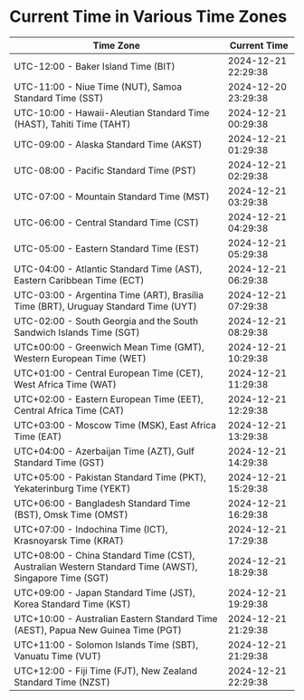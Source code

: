 # Current Time in Various Time Zones

| Time Zone | Current Time |
|-----------|--------------|
| UTC-12:00 - Baker Island Time (BIT) | 2024-12-21 22:29:38 |
| UTC-11:00 - Niue Time (NUT), Samoa Standard Time (SST) | 2024-12-20 23:29:38 |
| UTC-10:00 - Hawaii-Aleutian Standard Time (HAST), Tahiti Time (TAHT) | 2024-12-21 00:29:38 |
| UTC-09:00 - Alaska Standard Time (AKST) | 2024-12-21 01:29:38 |
| UTC-08:00 - Pacific Standard Time (PST) | 2024-12-21 02:29:38 |
| UTC-07:00 - Mountain Standard Time (MST) | 2024-12-21 03:29:38 |
| UTC-06:00 - Central Standard Time (CST) | 2024-12-21 04:29:38 |
| UTC-05:00 - Eastern Standard Time (EST) | 2024-12-21 05:29:38 |
| UTC-04:00 - Atlantic Standard Time (AST), Eastern Caribbean Time (ECT) | 2024-12-21 06:29:38 |
| UTC-03:00 - Argentina Time (ART), Brasília Time (BRT), Uruguay Standard Time (UYT) | 2024-12-21 07:29:38 |
| UTC-02:00 - South Georgia and the South Sandwich Islands Time (SGT) | 2024-12-21 08:29:38 |
| UTC±00:00 - Greenwich Mean Time (GMT), Western European Time (WET) | 2024-12-21 10:29:38 |
| UTC+01:00 - Central European Time (CET), West Africa Time (WAT) | 2024-12-21 11:29:38 |
| UTC+02:00 - Eastern European Time (EET), Central Africa Time (CAT) | 2024-12-21 12:29:38 |
| UTC+03:00 - Moscow Time (MSK), East Africa Time (EAT) | 2024-12-21 13:29:38 |
| UTC+04:00 - Azerbaijan Time (AZT), Gulf Standard Time (GST) | 2024-12-21 14:29:38 |
| UTC+05:00 - Pakistan Standard Time (PKT), Yekaterinburg Time (YEKT) | 2024-12-21 15:29:38 |
| UTC+06:00 - Bangladesh Standard Time (BST), Omsk Time (OMST) | 2024-12-21 16:29:38 |
| UTC+07:00 - Indochina Time (ICT), Krasnoyarsk Time (KRAT) | 2024-12-21 17:29:38 |
| UTC+08:00 - China Standard Time (CST), Australian Western Standard Time (AWST), Singapore Time (SGT) | 2024-12-21 18:29:38 |
| UTC+09:00 - Japan Standard Time (JST), Korea Standard Time (KST) | 2024-12-21 19:29:38 |
| UTC+10:00 - Australian Eastern Standard Time (AEST), Papua New Guinea Time (PGT) | 2024-12-21 21:29:38 |
| UTC+11:00 - Solomon Islands Time (SBT), Vanuatu Time (VUT) | 2024-12-21 21:29:38 |
| UTC+12:00 - Fiji Time (FJT), New Zealand Standard Time (NZST) | 2024-12-21 22:29:38 |
